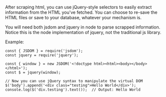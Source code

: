 After scraping html, you can use jQuery-style selectors to easily extract information from the HTML you've fetched. You can choose to re-save the HTML files or save to your database, whatever your mechanism is.

You will need both jsdom and jquery in node to parse scrapped information. Notice this is the node implementation of jquery, not the traditional js library.

Example:
```
const { JSDOM } = require('jsdom');  
const jquery = require('jquery');  
  
const { window } = new JSDOM('<!doctype html><html><body></body></html>');  
const $ = jquery(window);  
  
// Now you can use jQuery syntax to manipulate the virtual DOM  
$('body').append('<div class="testing">Hello World</div>');  
console.log($('div.testing').text());  // Output: Hello World
```
